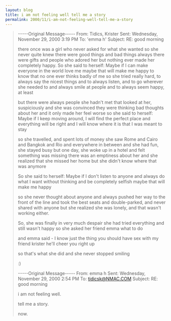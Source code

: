 ```yaml
---
layout: blog
title: i am not feeling well tell me a story
permalink: 2000/11/i-am-not-feeling-well-tell-me-a-story
---
```


> -----Original Message-----
> From:    Tidics, Krister 
> Sent:    Wednesday, November 29, 2000 3:19 PM
> To:    'emma h'
> Subject:    RE: good morning
> 
> 
> 
> there once was a girl
> who never asked for what she wanted
> so she never quite knew
> there were good things and bad things
> always there were gifts and people who adored her
> but nothing ever made her completely happy.
> So she said to herself:
>     Maybe if I can make everyone in the world love me
>     maybe that will make me happy
>     to know that no one ever thinks badly of me
> so she tried really hard, to always say the nicest things
> and to always listen, and to go wherever she needed to
> and always smile at people and to always seem happy, at least
> 
> but there were always people she hadn't met
> that looked at her, suspiciously
> and she was convinced they were thinking bad thoughts about her
> and it only made her feel worse
> so she said to herself:
>     Maybe if I keep moving around, I will find the perfect place
>     and everything will be right
>     and I will know where it is that I was meant to stay
> 
> so she travelled, and spent lots of money
> she saw Rome and Cairo and Bangkok and Rio
> and everywhere in between
> and she had fun, she stayed busy
> but one day, she woke up in a hotel
> and felt something was missing
> there was an emptiness about her
> and she realized that she missed her home
> but she didn't know where that was anymore
> 
> So she said to herself:
>     Maybe if I don't listen to anyone
>     and always do what I want without thinking
>     and be completely selfish
>     maybe that will make me happy
> 
> so she never thought about anyone
> and always pushed her way to the front of the line
> and took the best seats
> and double-parked, and never shared with anyone
> but she realized she was lonely, and that wasn't working either.
> 
> So, she was finally in very much despair
> she had tried everything
> and still wasn't happy
> so she asked her friend emma what to do
> 
> and emma said - I know just the thing
> you should have sex with my friend krister
> he'll cheer you right up
> 
> so that's what she did
> and she never stopped smiling
> 
> :)
> 
> 
> -----Original Message-----
> From:    emma h
> Sent:    Wednesday, November 29, 2000 2:54 PM
> To:    tidicsk@NMAC.COM
> Subject:    RE: good morning
> 
> 
> i am not feeling well.
> 
> tell me  a story.
> 
> 
> now.
